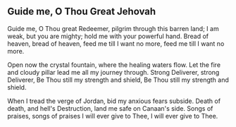 ## Guide me, O Thou Great Jehovah

Guide me, O Thou great Redeemer,
pilgrim through this barren land;
I am weak, but you are mighty;
hold me with your powerful hand.
Bread of heaven, bread of heaven,
feed me till I want no more,
feed me till I want no more.

Open now the crystal fountain,
where the healing waters flow.
Let the fire and cloudy pillar
lead me all my journey through.
Strong Deliverer, strong Deliverer,
Be Thou still my strength and shield,
Be Thou still my strength and shield.

When I tread the verge of Jordan,
bid my anxious fears subside.
Death of death, and hell's Destruction,
land me safe on Canaan's side.
Songs of praises, songs of praises
I will ever give to Thee,
I will ever give to Thee. 